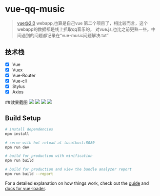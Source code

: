 # vue-qq-music

>vue@2.0 webapp,也算是自己vue 第二个项目了，相比较而言，这个webapp的数据都是线上抓取qq音乐的，
对vue.js,也比之前更熟一些。中间遇到的问题都记录在“vue-music问题解决.txt”
## 技术栈
* [x] Vue
* [x] Vuex
* [x] Vue-Router
* [x] Vue-cli
* [x] Stylus
* [x] Axios

##效果截图
![](https://github.com/aloneWang/vue-music/tree/master/static/vue-qq-music.png)
![](https://github.com/aloneWang/vue-music/tree/master/static/vue-qq-music_1.png)
![](https://github.com/aloneWang/vue-music/tree/master/static/vue-qq-music_2.png)
![](https://github.com/aloneWang/vue-music/tree/master/static/vue-qq-music_3.png)

## Build Setup

``` bash
# install dependencies
npm install

# serve with hot reload at localhost:8080
npm run dev

# build for production with minification
npm run build

# build for production and view the bundle analyzer report
npm run build --report
```
For a detailed explanation on how things work, check out the [guide](http://vuejs-templates.github.io/webpack/) and [docs for vue-loader](http://vuejs.github.io/vue-loader).
